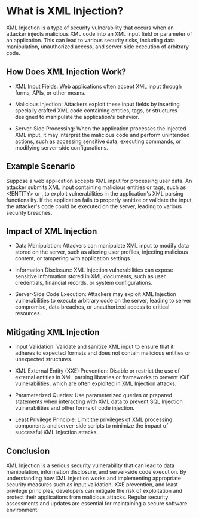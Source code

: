 # What is XML Injection?
XML Injection is a type of security vulnerability that occurs when an attacker injects malicious XML code into an XML input field or parameter of an application. This can lead to various security risks, including data manipulation, unauthorized access, and server-side execution of arbitrary code.

## How Does XML Injection Work?
- XML Input Fields: Web applications often accept XML input through forms, APIs, or other means.

- Malicious Injection: Attackers exploit these input fields by inserting specially crafted XML code containing entities, tags, or structures designed to manipulate the application's behavior.

- Server-Side Processing: When the application processes the injected XML input, it may interpret the malicious code and perform unintended actions, such as accessing sensitive data, executing commands, or modifying server-side configurations.

## Example Scenario
Suppose a web application accepts XML input for processing user data. An attacker submits XML input containing malicious entities or tags, such as <!ENTITY> or <![CDATA[]]>, to exploit vulnerabilities in the application's XML parsing functionality. If the application fails to properly sanitize or validate the input, the attacker's code could be executed on the server, leading to various security breaches.

## Impact of XML Injection
- Data Manipulation: Attackers can manipulate XML input to modify data stored on the server, such as altering user profiles, injecting malicious content, or tampering with application settings.

- Information Disclosure: XML Injection vulnerabilities can expose sensitive information stored in XML documents, such as user credentials, financial records, or system configurations.

- Server-Side Code Execution: Attackers may exploit XML Injection vulnerabilities to execute arbitrary code on the server, leading to server compromise, data breaches, or unauthorized access to critical resources.

## Mitigating XML Injection
- Input Validation: Validate and sanitize XML input to ensure that it adheres to expected formats and does not contain malicious entities or unexpected structures.

- XML External Entity (XXE) Prevention: Disable or restrict the use of external entities in XML parsing libraries or frameworks to prevent XXE vulnerabilities, which are often exploited in XML Injection attacks.

- Parameterized Queries: Use parameterized queries or prepared statements when interacting with XML data to prevent SQL Injection vulnerabilities and other forms of code injection.

- Least Privilege Principle: Limit the privileges of XML processing components and server-side scripts to minimize the impact of successful XML Injection attacks.

## Conclusion
XML Injection is a serious security vulnerability that can lead to data manipulation, information disclosure, and server-side code execution. By understanding how XML Injection works and implementing appropriate security measures such as input validation, XXE prevention, and least privilege principles, developers can mitigate the risk of exploitation and protect their applications from malicious attacks. Regular security assessments and updates are essential for maintaining a secure software environment.
